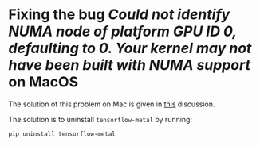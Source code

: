 # Fixing the bug *Could not identify NUMA node of platform GPU ID 0, defaulting to 0. Your kernel may not have been built with NUMA support* on MacOS


The solution of this problem on Mac is given in [this](https://developer.apple.com/forums/thread/693292) discussion.

The solution is to uninstall `tensorflow-metal` by running:

```
pip uninstall tensorflow-metal 
```

